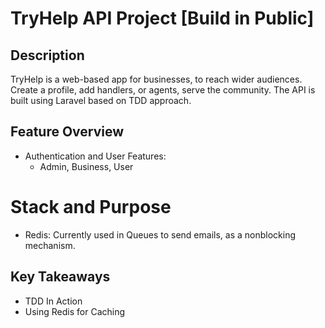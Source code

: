 # TryHelp API Project [Build in Public]

## Description
TryHelp is a web-based app for businesses, to reach wider audiences. Create a profile, add handlers, or agents, serve the community. The API is built using Laravel based on TDD approach.
<!-- GreenBud Marketplace is a comprehensive e-commerce platform that focuses on environmentally friendly and sustainable products. The platform will consist of three main components: an API, a frontend for the customer app, and a frontend for the admin area. The API will be built using Laravel, while the frontends will be developed using Next.js. -->

## Feature Overview
- Authentication and User Features:
    - Admin, Business, User
<!-- User authentication and authorization for customer and admin access. -->
<!-- - Product management, including CRUD operations for products, categories, and inventory. -->
<!-- - Order management, including order placement, tracking, and status updates. -->
<!-- - Integration with payment gateways for secure and seamless transactions. -->
<!-- - APIs for user profile management, order history, and personalized recommendations. -->
<!-- - Integration with social media platforms for sharing and engagement. -->
<!-- - Reporting and analytics for sales, customer insights, and popular products. -->
<!-- - many more.... -->

# Stack and Purpose
- Redis: Currently used in Queues to send emails, as a nonblocking mechanism.

## Key Takeaways
- TDD In Action
- Using Redis for Caching